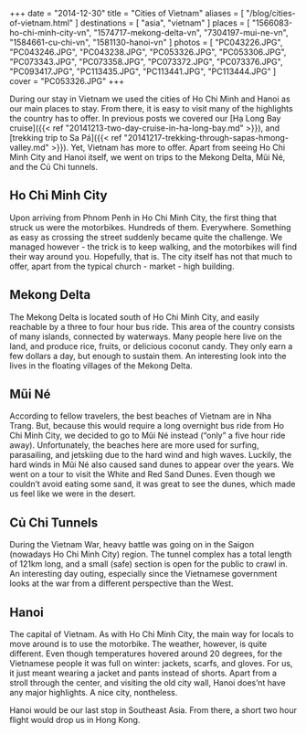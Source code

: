 +++
date    = "2014-12-30"
title   = "Cities of Vietnam"
aliases = [ "/blog/cities-of-vietnam.html" ]
destinations = [ "asia", "vietnam" ]
places  = [
  "1566083-ho-chi-minh-city-vn", "1574717-mekong-delta-vn", "7304197-mui-ne-vn",
  "1584661-cu-chi-vn", "1581130-hanoi-vn"
]
photos = [
  "PC043226.JPG", "PC043246.JPG", "PC043238.JPG", "PC053326.JPG", "PC053306.JPG",
  "PC073343.JPG", "PC073358.JPG", "PC073372.JPG", "PC073376.JPG", "PC093417.JPG",
  "PC113435.JPG", "PC113441.JPG", "PC113444.JPG"
]
cover = "PC053326.JPG"
+++

During our stay in Vietnam we used the cities of Ho Chi Minh and Hanoi as our main places to stay. From there, it is easy to visit many of the highlights the country has to offer. In previous posts we covered our [Hạ Long Bay cruise]({{< ref "20141213-two-day-cruise-in-ha-long-bay.md" >}}), and [trekking trip to Sa Pá]({{< ref "20141217-trekking-through-sapas-hmong-valley.md" >}}). Yet, Vietnam has more to offer. Apart from seeing Ho Chi Minh City and Hanoi itself, we went on trips to the Mekong Delta, Mũi Né, and the Củ Chi tunnels.
<!--more-->
## Ho Chi Minh City
Upon arriving from Phnom Penh in Ho Chi Minh City, the first thing that struck us were the motorbikes. Hundreds of them. Everywhere. Something as easy as crossing the street suddenly became quite the challenge. We managed however - the trick is to keep walking, and the motorbikes will find their way around you. Hopefully, that is. The city itself has not that much to offer, apart from the typical church - market - high building.

## Mekong Delta
The Mekong Delta is located south of Ho Chi Minh City, and easily reachable by a three to four hour bus ride. This area of the country consists of many islands, connected by waterways. Many people here live on the land, and produce rice, fruits, or delicious coconut candy. They only earn a few dollars a day, but enough to sustain them. An interesting look into the lives in the floating villages of the Mekong Delta.

## Mũi Né
According to fellow travelers, the best beaches of Vietnam are in Nha Trang. But, because this would require a long overnight bus ride from Ho Chi Minh City, we decided to go to Mũi Né instead (“only” a five hour ride away). Unfortunately, the beaches here are more used for surfing, parasailing, and jetskiing due to the hard wind and high waves. Luckily, the hard winds in Mũi Né also caused sand dunes to appear over the years. We went on a tour to visit the White and Red Sand Dunes. Even though we couldn’t avoid eating some sand, it was great to see the dunes, which made us feel like we were in the desert.

## Củ Chi Tunnels
During the Vietnam War, heavy battle was going on in the Saigon (nowadays Ho Chi Minh City) region. The tunnel complex has a total length of 121km long, and a small (safe) section is open for the public to crawl in. An interesting day outing, especially since the Vietnamese government looks at the war from a different perspective than the West.

## Hanoi
The capital of Vietnam. As with Ho Chi Minh City, the main way for locals to move around is to use the motorbike. The weather, however, is quite different. Even though temperatures hovered around 20 degrees, for the Vietnamese people it was full on winter: jackets, scarfs, and gloves. For us, it just meant wearing a jacket and pants instead of shorts. Apart from a stroll through the center, and visiting the old city wall, Hanoi does’nt have any major highlights. A nice city, nontheless.

Hanoi would be our last stop in Southeast Asia. From there, a short two hour flight would drop us in Hong Kong.